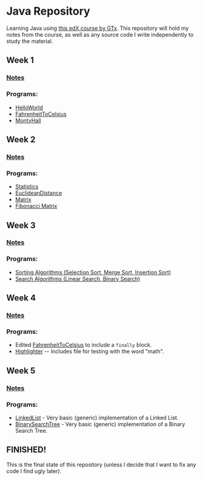 # Java Repository
Learning Java using [this edX course by GTx](https://www.edx.org/certificates/professional-certificate/gtx-introduction-to-object-oriented-programming-with-java). This repository will hold my notes from the course, as well as any source code I write independently to study the material.

## Week 1
### [Notes](./Notes/Week1.md)

### Programs:
* [HelloWorld](./HelloWorld/HelloWorld.java)
* [FahrenheitToCelsius](./FahrenheitToCelsius/FahrenheitToCelsius.java)
* [MontyHall](./MontyHall/MontyHall.java)

## Week 2
### [Notes](./Notes/Week2.md)

### Programs:
* [Statistics](./Statistics/Statistics.java)
* [EuclideanDistance](./EuclideanDistance/EuclideanDistance.java)
* [Matrix](./Matrix/Matrix.java)
* [Fibonacci Matrix](./Matrix/FibonacciMatrix.java)

## Week 3
### [Notes](./Notes/Week3.md)

### Programs:
* [Sorting Algorithms (Selection Sort, Merge Sort, Insertion Sort)](./Sorting/Sorting.java)
* [Search Algorithms (Linear Search, Binary Search)](./Searching/Searching.java)

## Week 4
### [Notes](./Notes/Week4.md)

### Programs:
* Edited [FahrenheitToCelsius](./FahrenheitToCelsius/FahrenheitToCelsius.java) to include a `finally` block.
* [Highlighter](./Highlighter/Highlighter.java) -- Includes file for testing with the word "math".

## Week 5
### [Notes](./Notes/Week5.md)

### Programs:
* [LinkedList](./LinkedList/LinkedList.java) - Very basic (generic) implementation of a Linked List.
* [BinarySearchTree](./BinarySearchTree/BinarySearchTree.java) - Very basic (generic) implementation of a Binary Search Tree.


## FINISHED!
This is the final state of this repository (unless I decide that I want to fix any code I find ugly later).